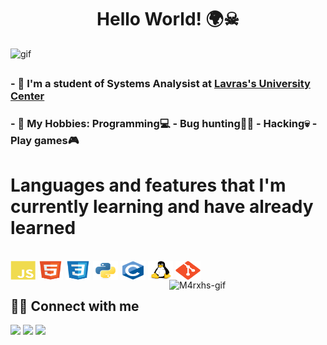   <h1 align="center"> Hello World! 🌍☠ </h1> 

<img height="500em" src="https://media.giphy.com/media/pVGsAWjzvXcZW4ZBTE/giphy.gif" alt="gif">

##
<h3> - 📖 I'm a student of Systems Analysist at <a href = "https://unilavras.edu.br/">Lavras's University Center<a> </h3>
<h3> - 👾 My Hobbies: Programming💻 - Bug hunting🏴‍☠️ - Hacking💀 - Play games🎮 </h3>      
  
##

  ## <h1> Languages and features that I'm currently learning and have already learned </h1> 
  
  <div style="display: inline_block"><br>    
   <img align="center" alt="M4rxhs-js" height="30" width="40" src="https://raw.githubusercontent.com/devicons/devicon/master/icons/javascript/javascript-plain.svg"> 
   <img align="center" alt="M4rxhs-html5" height="30" width="40" src="https://raw.githubusercontent.com/devicons/devicon/master/icons/html5/html5-original.svg">
   
   <img align="center" alt="M4rxhs-css3" height="30" width="40" src="https://raw.githubusercontent.com/devicons/devicon/master/icons/css3/css3-original.svg">
   <img align="center" alt="M4rxhs-python" height="30" width="40" src="https://raw.githubusercontent.com/devicons/devicon/master/icons/python/python-original.svg">
   <img align="center" alt="M4rxhs-c" height="30" width="40" src="https://raw.githubusercontent.com/devicons/devicon/master/icons/c/c-original.svg">
   <img align="center" alt="M4rxhs-linux" height="30" width="40" src="https://raw.githubusercontent.com/devicons/devicon/master/icons/linux/linux-original.svg">
   <img align="center" alt="M4rxhs-git" height="30" width="40" src="https://raw.githubusercontent.com/devicons/devicon/master/icons/git/git-original.svg">

  <img align="right" alt="M4rxhs-gif" src="https://media.giphy.com/media/1iolSlaAo1Sb7pIXTr/giphy.gif" width="250px">
</div>
  
 ##
 <h2 align=""> 🤝🏻 Connect with me </h2> 
<div> 
    <a href = "mailto:m4rxhs_cyber@protonmail.com"><img src="https://img.shields.io/badge/ProtonMail-8B89CC?style=for-the-badge&logo=protonmail&logoColor=white" target="_blank"></a>
    <a href="https://www.linkedin.com/in/neemias-sales-054926203/"><img src="https://img.shields.io/badge/-LinkedIn-%230077B5?style=for-the-badge&logo=linkedin&logoColor=white" target="_blank"></a>
    <a href = "https://www.instagram.com/m4rxhs_cyber/"><img src="https://img.shields.io/badge/Instagram-E4405F?style=for-the-badge&logo=instagram&logoColor=white" target="_blank"></a>
</div>
  
##
